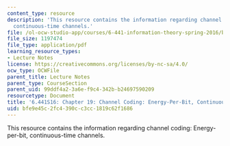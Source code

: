 ```yaml
---
content_type: resource
description: 'This resource contains the information regarding channel coding: Energy-per-bit,
  continuous-time channels.'
file: /ol-ocw-studio-app/courses/6-441-information-theory-spring-2016/bfe9e45c2fc4390cc3cc1819c62f1686_MIT6_441S16_chapter_19.pdf
file_size: 1197474
file_type: application/pdf
learning_resource_types:
- Lecture Notes
license: https://creativecommons.org/licenses/by-nc-sa/4.0/
ocw_type: OCWFile
parent_title: Lecture Notes
parent_type: CourseSection
parent_uid: 99ddf4a2-3a6e-f9c4-342b-b24697590209
resourcetype: Document
title: '6.441S16: Chapter 19: Channel Coding: Energy-Per-Bit, Continuous-Time Channels'
uid: bfe9e45c-2fc4-390c-c3cc-1819c62f1686
---
```

This resource contains the information regarding channel coding: Energy-per-bit, continuous-time channels.
